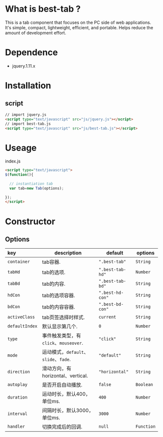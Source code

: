 # What is best-tab ?
This is a tab component that focuses on the PC side of web applications. It's simple, compact, lightweight, efficient, and portable. Helps reduce the amount of development effort.
# Dependence 
- jquery.1.11.x
# Installation
## script
```html
// import jquery.js
<script type="text/javascript" src="js/jquery.js"></script>
// import best-tab.js
<script type="text/javascript" src="js/best-tab.js"></script>
```
# Useage
index.js
```html
<script type="text/javascript">
$(function(){
  
  // instantiation tab
  var tab=new Tab(options);
  
});
</script>
```
# Constructor
## Options
|key|description|default|options|
|:---|---|---|---|
| `container`|tab容器.|`".best-tab"`|`String`|
| `tabHd`|tab的选项.|`".best-tab-hd"`|`Number`|
| `tabBd`|tab的内容.|`".best-tab-bd"`|`String`|
| `hdCon`|tab的选项容器.|`".best-hd-con"`|`String`|
| `bdCon`|tab的内容容器.|`".best-bd-con"`|`String`|
| `activeClass`|tab页签选择时样式.|`current`|`String`|
| `defaultIndex`|默认显示第几个.|`0`|`Number`|
| `type`|事件触发类型，有`click`、`mouseover`.|`"click"`|`String`|
| `mode`|运动模式，`default`、`slide`、`fade`.|`"default"`|`String`|
| `direction`|滑动方向，有horizontal、vertical.|`"horizontal"`|`String`|
| `autoplay`|是否开启自动播放.|`false`|`Boolean`|
| `duration`|运动时长，默认400，单位ms.|`400`|`Number`|
| `interval`|间隔时长，默认3000，单位ms.|`3000`|`Number`|
| `handler`|切换完成后的回调.|`null`|`Function`|

